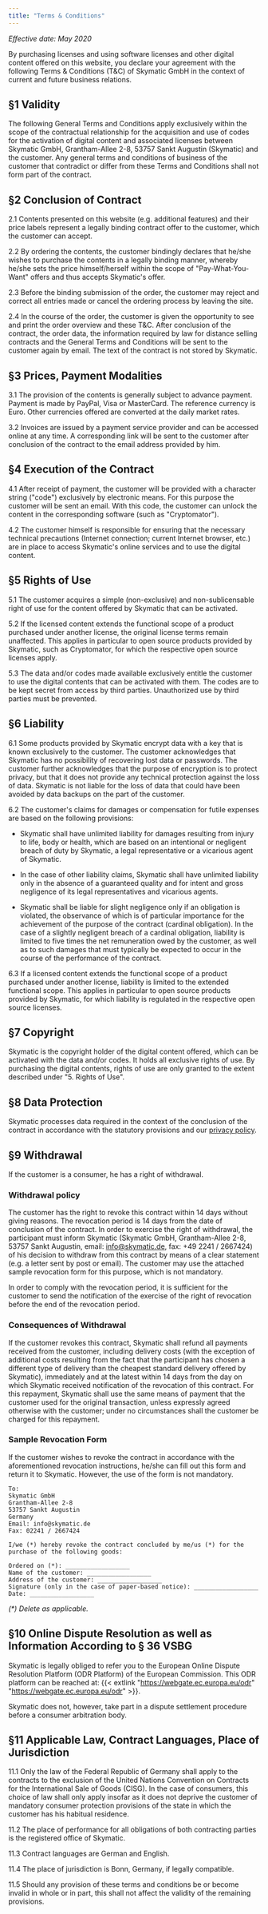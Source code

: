 ```yaml
---
title: "Terms & Conditions"
---
```


_Effective date: May 2020_

<p class="text-lg leading-relaxed text-gray-700">By purchasing licenses and using software licenses and other digital content offered on this website, you declare your agreement with the following Terms & Conditions (T&C) of Skymatic GmbH in the context of current and future business relations.</p>

## §1 Validity

The following General Terms and Conditions apply exclusively within the scope of the contractual relationship for the acquisition and use of codes for the activation of digital content and associated licenses between Skymatic GmbH, Grantham-Allee 2-8, 53757 Sankt Augustin (Skymatic) and the customer. Any general terms and conditions of business of the customer that contradict or differ from these Terms and Conditions shall not form part of the contract.

## §2 Conclusion of Contract

2.1 Contents presented on this website (e.g. additional features) and their price labels represent a legally binding contract offer to the customer, which the customer can accept.

2.2 By ordering the contents, the customer bindingly declares that he/she wishes to purchase the contents in a legally binding manner, whereby he/she sets the price himself/herself within the scope of "Pay-What-You-Want" offers and thus accepts Skymatic's offer.

2.3 Before the binding submission of the order, the customer may reject and correct all entries made or cancel the ordering process by leaving the site.

2.4 In the course of the order, the customer is given the opportunity to see and print the order overview and these T&C. After conclusion of the contract, the order data, the information required by law for distance selling contracts and the General Terms and Conditions will be sent to the customer again by email. The text of the contract is not stored by Skymatic.

## §3 Prices, Payment Modalities

3.1 The provision of the contents is generally subject to advance payment. Payment is made by PayPal, Visa or MasterCard. The reference currency is Euro. Other currencies offered are converted at the daily market rates.
 
3.2 Invoices are issued by a payment service provider and can be accessed online at any time. A corresponding link will be sent to the customer after conclusion of the contract to the email address provided by him.

## §4 Execution of the Contract

4.1 After receipt of payment, the customer will be provided with a character string ("code") exclusively by electronic means. For this purpose the customer will be sent an email. With this code, the customer can unlock the content in the corresponding software (such as "Cryptomator").

4.2 The customer himself is responsible for ensuring that the necessary technical precautions (Internet connection; current Internet browser, etc.) are in place to access Skymatic's online services and to use the digital content.

## §5 Rights of Use

5.1 The customer acquires a simple (non-exclusive) and non-sublicensable right of use for the content offered by Skymatic that can be activated.

5.2 If the licensed content extends the functional scope of a product purchased under another license, the original license terms remain unaffected. This applies in particular to open source products provided by Skymatic, such as Cryptomator, for which the respective open source licenses apply.

5.3 The data and/or codes made available exclusively entitle the customer to use the digital contents that can be activated with them. The codes are to be kept secret from access by third parties. Unauthorized use by third parties must be prevented.

## §6 Liability

6.1 Some products provided by Skymatic encrypt data with a key that is known exclusively to the customer. The customer acknowledges that Skymatic has no possibility of recovering lost data or passwords. The customer further acknowledges that the purpose of encryption is to protect privacy, but that it does not provide any technical protection against the loss of data. Skymatic is not liable for the loss of data that could have been avoided by data backups on the part of the customer.

6.2 The customer's claims for damages or compensation for futile expenses are based on the following provisions:

* Skymatic shall have unlimited liability for damages resulting from injury to life, body or health, which are based on an intentional or negligent breach of duty by Skymatic, a legal representative or a vicarious agent of Skymatic.

* In the case of other liability claims, Skymatic shall have unlimited liability only in the absence of a guaranteed quality and for intent and gross negligence of its legal representatives and vicarious agents.

* Skymatic shall be liable for slight negligence only if an obligation is violated, the observance of which is of particular importance for the achievement of the purpose of the contract (cardinal obligation). In the case of a slightly negligent breach of a cardinal obligation, liability is limited to five times the net remuneration owed by the customer, as well as to such damages that must typically be expected to occur in the course of the performance of the contract.

6.3 If a licensed content extends the functional scope of a product purchased under another license, liability is limited to the extended functional scope. This applies in particular to open source products provided by Skymatic, for which liability is regulated in the respective open source licenses.

## §7 Copyright

Skymatic is the copyright holder of the digital content offered, which can be activated with the data and/or codes. It holds all exclusive rights of use. By purchasing the digital contents, rights of use are only granted to the extent described under "5. Rights of Use".

## §8 Data Protection

Skymatic processes data required in the context of the conclusion of the contract in accordance with the statutory provisions and our [privacy policy](/privacy/).

## §9 Withdrawal

If the customer is a consumer, he has a right of withdrawal.

### Withdrawal policy

The customer has the right to revoke this contract within 14 days without giving reasons. The revocation period is 14 days from the date of conclusion of the contract.  In order to exercise the right of withdrawal, the participant must inform Skymatic (Skymatic GmbH, Grantham-Allee 2-8, 53757 Sankt Augustin, email: info@skymatic.de, fax: +49 2241 / 2667424) of his decision to withdraw from this contract by means of a clear statement (e.g. a letter sent by post or email). The customer may use the attached sample revocation form for this purpose, which is not mandatory.

In order to comply with the revocation period, it is sufficient for the customer to send the notification of the exercise of the right of revocation before the end of the revocation period.

### Consequences of Withdrawal

If the customer revokes this contract, Skymatic shall refund all payments received from the customer, including delivery costs (with the exception of additional costs resulting from the fact that the participant has chosen a different type of delivery than the cheapest standard delivery offered by Skymatic), immediately and at the latest within 14 days from the day on which Skymatic received notification of the revocation of this contract. For this repayment, Skymatic shall use the same means of payment that the customer used for the original transaction, unless expressly agreed otherwise with the customer; under no circumstances shall the customer be charged for this repayment.

### Sample Revocation Form

If the customer wishes to revoke the contract in accordance with the aforementioned revocation instructions, he/she can fill out this form and return it to Skymatic. However, the use of the form is not mandatory.

```
To:
Skymatic GmbH
Grantham-Allee 2-8
53757 Sankt Augustin
Germany
Email: info@skymatic.de
Fax: 02241 / 2667424

I/we (*) hereby revoke the contract concluded by me/us (*) for the purchase of the following goods:

Ordered on (*): __________________
Name of the customer: __________________
Address of the customer: __________________
Signature (only in the case of paper-based notice): __________________
Date: __________________
```

_(*) Delete as applicable._

## §10 Online Dispute Resolution as well as Information According to § 36 VSBG

Skymatic is legally obliged to refer you to the European Online Dispute Resolution Platform (ODR Platform) of the European Commission. This ODR platform can be reached at: {{< extlink "https://webgate.ec.europa.eu/odr" "https://webgate.ec.europa.eu/odr" >}}.

Skymatic does not, however, take part in a dispute settlement procedure before a consumer arbitration body.

## §11 Applicable Law, Contract Languages, Place of Jurisdiction

11.1 Only the law of the Federal Republic of Germany shall apply to the contracts to the exclusion of the United Nations Convention on Contracts for the International Sale of Goods (CISG). In the case of consumers, this choice of law shall only apply insofar as it does not deprive the customer of mandatory consumer protection provisions of the state in which the customer has his habitual residence.

11.2 The place of performance for all obligations of both contracting parties is the registered office of Skymatic.

11.3 Contract languages are German and English.

11.4 The place of jurisdiction is Bonn, Germany, if legally compatible.

11.5 Should any provision of these terms and conditions be or become invalid in whole or in part, this shall not affect the validity of the remaining provisions.
